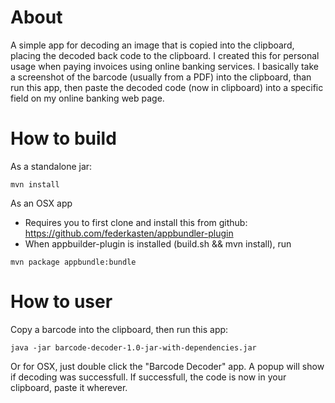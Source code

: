 # About
A simple app for decoding an image that is copied into the clipboard, placing the decoded back code to the clipboard.
I created this for personal usage when paying invoices using online banking services.
I basically take a screenshot of the barcode (usually from a PDF) into the clipboard, than run this app, then paste
the decoded code (now in clipboard) into a specific field on my online banking web page.

# How to build
As a standalone jar:
```
mvn install
```
As an OSX app
- Requires you to first clone and install this from github:
https://github.com/federkasten/appbundler-plugin
- When appbuilder-plugin is installed (build.sh && mvn install), run
```
mvn package appbundle:bundle
```
# How to user
Copy a barcode into the clipboard, then run this app:
```
java -jar barcode-decoder-1.0-jar-with-dependencies.jar
```
Or for OSX, just double click the "Barcode Decoder" app.
A popup will show if decoding was successfull.
If successfull, the code is now in your clipboard, paste it wherever.
